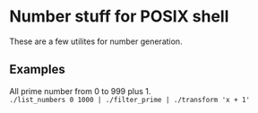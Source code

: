 # Number stuff for POSIX shell
These are a few utilites for number generation.

## Examples
All prime number from 0 to 999 plus 1.<br>
```./list_numbers 0 1000 | ./filter_prime | ./transform 'x + 1'```
